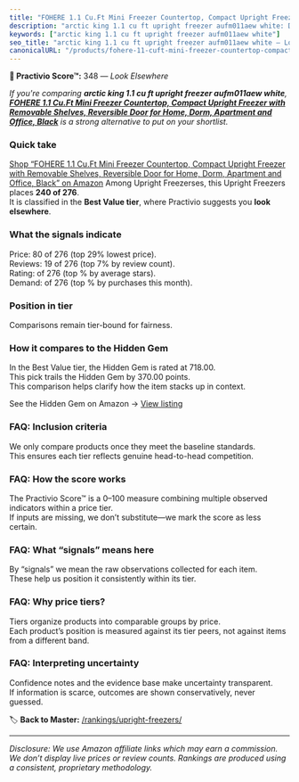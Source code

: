 ```yaml
---
title: "FOHERE 1.1 Cu.Ft Mini Freezer Countertop, Compact Upright Freezer with Removable Shelves, Reversible Door for Home, Dorm, Apartment and Office, Black"
description: "arctic king 1.1 cu ft upright freezer aufm011aew white: Data-driven ranking using the Practivio Score™. Positioned by quality, value, demand, findability, mome…"
keywords: ["arctic king 1.1 cu ft upright freezer aufm011aew white"]
seo_title: "arctic king 1.1 cu ft upright freezer aufm011aew white — Look Elsewhere (2025)"
canonicalURL: "/products/fohere-11-cuft-mini-freezer-countertop-compact-upright-freezer-with-removable-shelves-reversible-door-for-home-dorm-apartment-and-office-black-B0F8HL6N7W/"
---
```


**🚫 Practivio Score™:** 348 — _Look Elsewhere_


*If you're comparing **arctic king 1.1 cu ft upright freezer aufm011aew white**, **[FOHERE 1.1 Cu.Ft Mini Freezer Countertop, Compact Upright Freezer with Removable Shelves, Reversible Door for Home, Dorm, Apartment and Office, Black](https://www.amazon.com/dp/B0F8HL6N7W?tag=practivio-20)** is a strong alternative to put on your shortlist.*
### Quick take
[Shop “FOHERE 1.1 Cu.Ft Mini Freezer Countertop, Compact Upright Freezer with Removable Shelves, Reversible Door for Home, Dorm, Apartment and Office, Black” on Amazon](https://www.amazon.com/dp/B0F8HL6N7W?tag=practivio-20)
Among Upright Freezerses, this Upright Freezers places **240 of 276**.  
It is classified in the **Best Value tier**, where Practivio suggests you **look elsewhere**.

### What the signals indicate
Price: 80 of 276 (top 29% lowest price).  
Reviews: 19 of 276 (top 7% by review count).  
Rating:  of 276 (top % by average stars).  
Demand:  of 276 (top % by purchases this month).

### Position in tier
Comparisons remain tier-bound for fairness.

### How it compares to the Hidden Gem
In the Best Value tier, the Hidden Gem is rated at 718.00.  
This pick trails the Hidden Gem by 370.00 points.  
This comparison helps clarify how the item stacks up in context.  

See the Hidden Gem on Amazon → [View listing](https://www.amazon.com/dp/B00IR8H55A?tag=practivio-20)

### FAQ: Inclusion criteria
We only compare products once they meet the baseline standards.  
This ensures each tier reflects genuine head-to-head competition.

### FAQ: How the score works
The Practivio Score™ is a 0–100 measure combining multiple observed indicators within a price tier.  
If inputs are missing, we don’t substitute—we mark the score as less certain.

### FAQ: What “signals” means here
By “signals” we mean the raw observations collected for each item.  
These help us position it consistently within its tier.

### FAQ: Why price tiers?
Tiers organize products into comparable groups by price.  
Each product’s position is measured against its tier peers, not against items from a different band.

### FAQ: Interpreting uncertainty
Confidence notes and the evidence base make uncertainty transparent.  
If information is scarce, outcomes are shown conservatively, never guessed.


🏷️ **Back to Master:** [/rankings/upright-freezers/](/rankings/upright-freezers/)

---
_Disclosure: We use Amazon affiliate links which may earn a commission. We don’t display live prices or review counts. Rankings are produced using a consistent, proprietary methodology._
